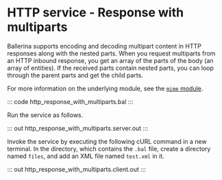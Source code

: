 # HTTP service - Response with multiparts

Ballerina supports encoding and decoding multipart content in HTTP responses along with the nested parts. When you request multiparts from an HTTP inbound response, you get an array of the parts of the body (an array of entities). If the received parts contain nested parts, you can loop through the parent parts and get the child parts.

For more information on the underlying module, see the [`mime` module](https://lib.ballerina.io/ballerina/mime/latest/).

::: code http_response_with_multiparts.bal :::

Run the service as follows.

::: out http_response_with_multiparts.server.out :::

Invoke the service by executing the following cURL command in a new terminal.
In the directory, which contains the `.bal` file, create a directory named `files`, and add an XML file named `test.xml` in it.

::: out http_response_with_multiparts.client.out :::
